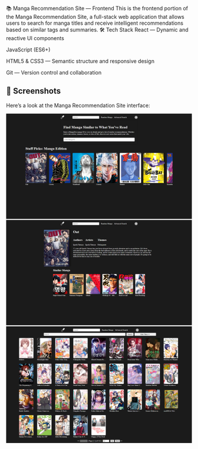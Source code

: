 📚 Manga Recommendation Site — Frontend
This is the frontend portion of the Manga Recommendation Site, a full-stack web application that allows users to search for manga titles and receive intelligent recommendations based on similar tags and summaries.
🛠 Tech Stack
React — Dynamic and reactive UI components

JavaScript (ES6+)

HTML5 & CSS3 — Semantic structure and responsive design

Git — Version control and collaboration
## 📸 Screenshots

Here’s a look at the Manga Recommendation Site interface:

![Home Page](https://raw.githubusercontent.com/DawudOsman/MangaMagnetFrontEnd/refs/heads/main/AppImages/Home%20Page.png)
![Screenshot](https://raw.githubusercontent.com/DawudOsman/MangaMagnetFrontEnd/refs/heads/main/AppImages/Manga%20Image.png)
![Screenshot](https://raw.githubusercontent.com/DawudOsman/MangaMagnetFrontEnd/refs/heads/main/AppImages/Advanced%20Search%20Image.png)
